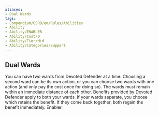 ```yaml
---
aliases:
- Dual Wards
tags:
- Compendium/CSRD/en/Rules/Abilities
- Ability
- Ability/ENABLER
- Ability/Cost/0
- Ability/Tier/Mid
- Ability/Categories/Support
---
```


  
## Dual Wards  
You can have two wards from Devoted Defender at a time. Choosing a second ward can be its own action, or you can choose two wards with one action (and only pay the cost once for doing so). The wards must remain within an immediate distance of each other. Benefits provided by Devoted Defender apply to both your wards. If your wards separate, you choose which retains the benefit. If they come back together, both regain the benefit immediately. Enabler.
